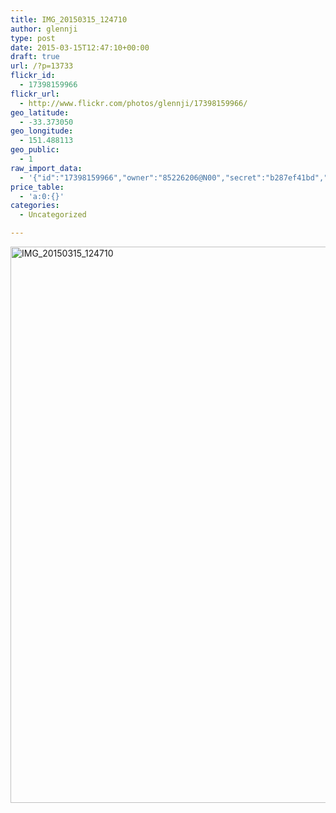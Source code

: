 ```yaml
---
title: IMG_20150315_124710
author: glennji
type: post
date: 2015-03-15T12:47:10+00:00
draft: true
url: /?p=13733
flickr_id:
  - 17398159966
flickr_url:
  - http://www.flickr.com/photos/glennji/17398159966/
geo_latitude:
  - -33.373050
geo_longitude:
  - 151.488113
geo_public:
  - 1
raw_import_data:
  - '{"id":"17398159966","owner":"85226206@N00","secret":"b287ef41bd","server":"7718","farm":8,"title":"IMG_20150315_124710","ispublic":0,"isfriend":0,"isfamily":0,"description":{"_content":""},"dateupload":"1431089599","lastupdate":"1431089609","datetaken":"2015-03-15 12:47:10","datetakengranularity":"0","datetakenunknown":"0","ownername":"glennji","tags":"","machine_tags":"","originalsecret":"c1bfd17a7c","originalformat":"jpg","latitude":"-33.373050","longitude":"151.488113","accuracy":"16","context":0,"place_id":"kqf7_PVTWryAwgzc2w","woeid":"28645358","geo_is_family":0,"geo_is_friend":0,"geo_is_contact":0,"geo_is_public":0,"media":"photo","media_status":"ready","url_o":"https://farm8.staticflickr.com/7718/17398159966_c1bfd17a7c_o.jpg","height_o":"4208","width_o":"3120"}'
price_table:
  - 'a:0:{}'
categories:
  - Uncategorized

---
```

<p class="flickr-image">
  <a href="http://www.flickr.com/photos/glennji/17398159966/" class="flickr-link"><img src="/wp-content/uploads/2015/03/17398159966_c1bfd17a7c_o-759x1024.jpg" width="660" height="890" alt="IMG_20150315_124710" class="keyring-img" /></a>
</p>
